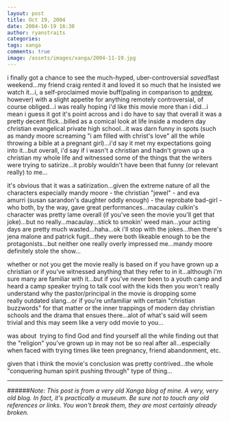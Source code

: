 ```yaml
---
layout: post
title: Oct 19, 2004
date: 2004-10-19 16:30
author: ryanstraits
categories:
tags: xanga
comments: true
image: /assets/images/xanga/2004-11-19.jpg
---
```

<P>i finally got a chance to see the much-hyped, uber-controversial <EM>saved!</EM>last weekend...my friend craig rented it and loved it so much that he insisted we watch it...i,&nbsp;a self-proclaimed&nbsp;movie buff(paling in comparison to <A href="http://www.xanga.com/weakfingers" target="_blank">andrew</A>, however) with a slight appetite for anything remotely controversial, of course obliged...i was really hoping i'd like this movie more than i did...i mean i guess it got it's point across and i do have to say that overall it was a pretty decent flick...billed as a comical look at life inside a modern day christian evangelical private high school...it was darn funny in spots (such as mandy moore screaming "i am filled with christ's love" all the while throwing a bible at a pregnant girl)...i'd say it met my expectations going into it...but overall, i'd say if i wasn't a christian and hadn't grown up a christian my whole life and witnessed some of the things that the writers were trying to satirize...it probly wouldn't have been that funny (or relevant really) to me...</P>
<P>it's obvious that it was a satirization...given the extreme nature of all the characters especially mandy moore - the christian "jewel" - and eva amurri&nbsp;(susan sarandon's daughter oddly enough) - the reprobate bad-girl - who both,&nbsp;by the way, gave great performances...macaulay culkin's character was pretty lame overall (if you've seen the movie you'll get that joke)...but no really...macaulay...stick to smokin' weed man...your acting days are pretty much wasted...haha...ok i'll stop with the jokes...then there's jena malone and patrick fugit...they were both likeable enough to be the protagonists...but neither one really overly impressed me...mandy moore definitely stole the show...</P>
<P>whether or not you get the movie really is based on if you have grown up a christian or if you've witnessed anything that they refer to in it...although i'm sure many are familiar with it...but if you've never been to a youth camp and heard a camp speaker trying to talk cool with the kids then you won't really understand why the pastor/principal in the movie is dropping some really&nbsp;outdated slang...or&nbsp;if you're unfamiliar with certain "christian buzzwords" for that matter or the inner trappings of modern day christian schools and the drama that ensues there...alot of what's said will seem trivial and this&nbsp;may seem like a very odd movie to you...</P>
<P>was about&nbsp; trying to find God and find yourself all the while finding out that the "religion" you've grown up in may not be so real after all...especially when faced with trying times like teen pregnancy, friend abandonment, etc. </P>
<P>given that i think the movie's conclusion was pretty contrived...the whole "conquering human spirit pushing through" type of thing...</P>


---

######*Note: This post is from a very old Xanga blog of mine. A very, very old blog. In fact, it's practically a museum. Be sure not to touch any old references or links. You won't break them, they are most certainly already broken.*